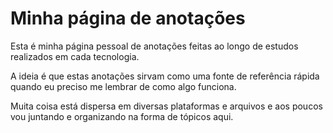 # Minha página de anotações

Esta é minha página pessoal de anotações feitas ao longo de estudos realizados em cada tecnologia.

A ideia é que estas anotações sirvam como uma fonte de referência rápida quando eu preciso me lembrar de como algo funciona.

Muita coisa está dispersa em diversas plataformas e arquivos e aos poucos vou juntando e organizando na forma de tópicos aqui.

